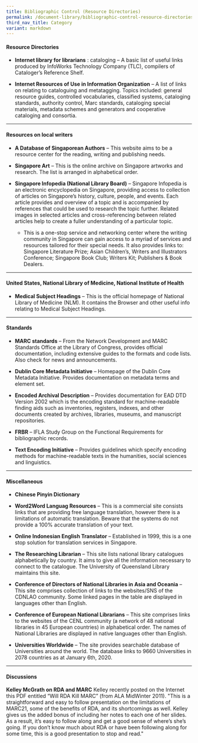 ```yaml
---
title: Bibliographic Control (Resource Directories)
permalink: /document-library/bibliographic-control-resource-directories/
third_nav_title: Category
variant: markdown
---
```

#### **Resource Directories**
- **Internet library for librarians** : cataloging – A basic list of useful links produced by InfoWorks Technology Company (TLC), compilers of Cataloger’s Reference Shelf.

- **Internet Resources of Use in Information Organization** – A list of links on relating to cataloguing and metatagging. Topics included: general resource guides, controlled vocabularies, classified systems, cataloging standards, authority control, Marc standards, cataloging special materials, metadata schemes and generators and cooperative cataloging and consortia.

<hr>

#### **Resources on local writers**
- **A Database of Singaporean Authors** – This website aims to be a resource center for the reading, writing and publishing needs.

- **Singapore Art** – This is the online archive on Singapore artworks and research. The list is arranged in alphabetical order.

- **Singapore Infopedia (National Library Board)** – Singapore Infopedia is an electronic encyclopedia on Singapore, providing access to collection of articles on Singapore’s history, culture, people, and events. Each article provides and overview of a topic and is accompanied by references that could be used to research the topic further. Related images in selected articles and cross-referencing between related articles help to create a fuller understanding of a particular topic.
	- This is a one-stop service and networking center where the writing community in Singapore can gain access to a myriad of services and resources tailored for their special needs. It also provides links to: Singapore Literature Prize; Asian Children’s, Writers and Illustrators Conference; Singapore Book Club; Writers Kit; Publishers &amp; Book Dealers.

<hr>

#### **United States, National Library of Medicine, National Institute of Health**
- **Medical Subject Headings** – This is the official homepage of National Library of Medicine (NLM). It contains the Browser and other useful info relating to Medical Subject Headings.

<hr>

#### **Standards**
- **MARC standards** – From the Network Development and MARC Standards Office at the Library of Congress, provides official documentation, including extensive guides to the formats and code lists. Also check for news and announcements.

- **Dublin Core Metadata Initiative** – Homepage of the Dublin Core Metadata Initiative. Provides documentation  on metadata terms and element set.

- **Encoded Archival Description** – Provides documentation for EAD DTD Version 2002 which is the encoding standard for machine-readable finding aids such as inventories, registers, indexes, and other documents created by archives, libraries, museums, and manuscript repositories.

- **FRBR** – IFLA Study Group on the Functional Requirements for bibliographic records.

- **Text Encoding Initiative** – Provides guidelines which specify encoding methods for machine-readable texts in the humanities, social sciences and linguistics.

<hr>

#### **Miscellaneous**
- **Chinese Pinyin Dictionary**

- **Word2Word Languag Resources** – This is a commercial site consists links that are providing free language translation, however there is a limitations of automatic translation. Beware that the systems do not provide a 100% accurate translation of your text.

- **Online Indonesian English Translator** – Established in 1999, this is a one stop solution for translation services in Singapore.

- **The Researching Librarian** – This site lists national library catalogues alphabetically by country. It aims to give all the information necessary to connect to the catalogue. The University of Queensland Library maintains this site.

- **Conference of Directors of National Libraries in Asia and Oceania** – This site comprises collection of links to the websites/SNS of the CDNLAO community. Some linked pages in the table are displayed in languages other than English.

- **Conference of European National Librarians** – This site comprises links to the websites of the CENL community (a network of 48 national libraries in 45 European countries) in alphabetical order. The names of National Libraries are displayed in native languages other than English. 

- **Universities Worldwide** – The site provides searchable database of Universities around the world. The database links to 9660 Universities in 2078 countries as at January 6th, 2020.

<hr>

#### **Discussions**
**Kelley McGrath on RDA and MARC**
Kelley recently posted on the Internet this PDF entitled “Will RDA Kill MARC” (from ALA MidWinter 2011). "This is a straightforward and easy to follow presentation on the limitations of MARC21, some of the benefits of RDA, and its shortcomings as well. Kelley gives us the added bonus of including her notes to each one of her slides. As a result, it’s easy to follow along and get a good sense of where’s she’s going. If you don’t know much about RDA or have been following along for some time, this is a good presentation to stop and read."